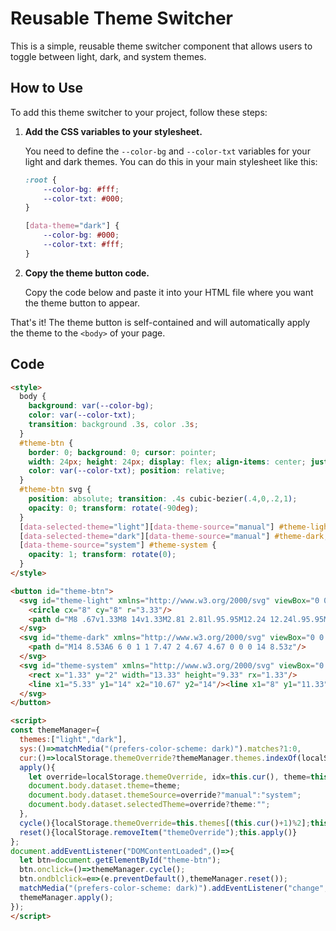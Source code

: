 # Reusable Theme Switcher

This is a simple, reusable theme switcher component that allows users to toggle between light, dark, and system themes.

## How to Use

To add this theme switcher to your project, follow these steps:

1.  **Add the CSS variables to your stylesheet.**

    You need to define the `--color-bg` and `--color-txt` variables for your light and dark themes. You can do this in your main stylesheet like this:

    ```css
    :root {
        --color-bg: #fff;
        --color-txt: #000;
    }

    [data-theme="dark"] {
        --color-bg: #000;
        --color-txt: #fff;
    }
    ```

2.  **Copy the theme button code.**

    Copy the code below and paste it into your HTML file where you want the theme button to appear.

That's it! The theme button is self-contained and will automatically apply the theme to the `<body>` of your page.

## Code

```html
<style>
  body {
    background: var(--color-bg);
    color: var(--color-txt);
    transition: background .3s, color .3s;
  }
  #theme-btn {
    border: 0; background: 0; cursor: pointer;
    width: 24px; height: 24px; display: flex; align-items: center; justify-content: center;
    color: var(--color-txt); position: relative;
  }
  #theme-btn svg {
    position: absolute; transition: .4s cubic-bezier(.4,0,.2,1);
    opacity: 0; transform: rotate(-90deg);
  }
  [data-selected-theme="light"][data-theme-source="manual"] #theme-light,
  [data-selected-theme="dark"][data-theme-source="manual"] #theme-dark,
  [data-theme-source="system"] #theme-system {
    opacity: 1; transform: rotate(0);
  }
</style>

<button id="theme-btn">
  <svg id="theme-light" xmlns="http://www.w3.org/2000/svg" viewBox="0 0 16 16" width="24" height="24" stroke="currentColor" fill="none" stroke-width="1.33">
    <circle cx="8" cy="8" r="3.33"/>
    <path d="M8 .67v1.33M8 14v1.33M2.81 2.81l.95.95M12.24 12.24l.95.95M.67 8h1.33M14 8h1.33M2.81 13.19l.95-.95M12.24 3.76l.95-.95"/>
  </svg>
  <svg id="theme-dark" xmlns="http://www.w3.org/2000/svg" viewBox="0 0 16 16" width="24" height="24" fill="currentColor">
    <path d="M14 8.53A6 6 0 1 1 7.47 2 4.67 4.67 0 0 0 14 8.53z"/>
  </svg>
  <svg id="theme-system" xmlns="http://www.w3.org/2000/svg" viewBox="0 0 16 16" width="24" height="24" stroke="currentColor" fill="none" stroke-width="1.33">
    <rect x="1.33" y="2" width="13.33" height="9.33" rx="1.33"/>
    <line x1="5.33" y1="14" x2="10.67" y2="14"/><line x1="8" y1="11.33" x2="8" y2="14"/>
  </svg>
</button>

<script>
const themeManager={
  themes:["light","dark"],
  sys:()=>matchMedia("(prefers-color-scheme: dark)").matches?1:0,
  cur:()=>localStorage.themeOverride?themeManager.themes.indexOf(localStorage.themeOverride):themeManager.sys(),
  apply(){
    let override=localStorage.themeOverride, idx=this.cur(), theme=this.themes[idx];
    document.body.dataset.theme=theme;
    document.body.dataset.themeSource=override?"manual":"system";
    document.body.dataset.selectedTheme=override?theme:"";
  },
  cycle(){localStorage.themeOverride=this.themes[(this.cur()+1)%2];this.apply()},
  reset(){localStorage.removeItem("themeOverride");this.apply()}
};
document.addEventListener("DOMContentLoaded",()=>{
  let btn=document.getElementById("theme-btn");
  btn.onclick=()=>themeManager.cycle();
  btn.ondblclick=e=>(e.preventDefault(),themeManager.reset());
  matchMedia("(prefers-color-scheme: dark)").addEventListener("change",()=>!localStorage.themeOverride&&themeManager.apply());
  themeManager.apply();
});
</script>
```
